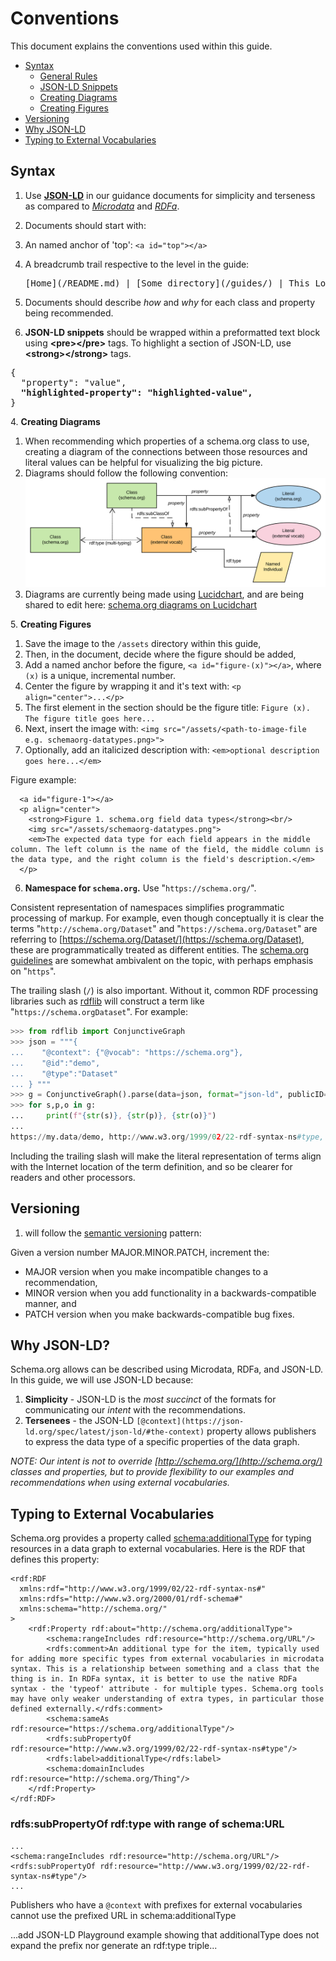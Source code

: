 # Conventions #

This document explains the conventions used within this guide.

* [Syntax](#syntax)
    * [General Rules](#syntax)
    * [JSON-LD Snippets](#syntax-snippets)
    * [Creating Diagrams](#syntax-diagrams)
    * [Creating Figures](#syntax-figures)
* [Versioning](#versioning)
* [Why JSON-LD](#why-jsonld)
* [Typing to External Vocabularies](#external-vocab-typing)

<a id="syntax"></a>
## Syntax ##

1. Use **[JSON-LD](https://json-ld.org/)** in our guidance documents for simplicity and terseness as compared to *[Microdata](https://www.w3.org/TR/microdata/)* and *[RDFa](https://rdfa.info/)*.
2. Documents should start with:
  1. An named anchor of 'top': ```<a id="top"></a>```
  2. A breadcrumb trail respective to the level in the guide:  
  
     <pre>[Home](/README.md) | [Some directory](/guides/<dir-name>) | This Location in the guide</pre>

2. Documents should describe *how* and *why* for each class and property being recommended.
<a id="syntax-snippets"></a>
3. **JSON-LD snippets** should be wrapped within a preformatted text block using **&lt;pre&gt;&lt;/pre&gt;** tags. To highlight a section of JSON-LD, use **&lt;strong&gt;&lt;/strong&gt;** tags.

<pre>
{
  "property": "value",
  <strong>"highlighted-property": "highlighted-value",</strong>
}
</pre>

<a id="syntax-diagrams"></a>
4. **Creating Diagrams**

  1. When recommending which properties of a schema.org class to use, creating a diagram of the connections between those resources and literal values can be helpful for visualizing the big picture.
  2. Diagrams should follow the following convention:
  [![Graphical Notation](/assets/diagrams/graphical-notation.svg "Graphical Notation")](#)
  3. Diagrams are currently being made using [Lucidchart](https://www.lucidchart.com), and are being shared to edit here: [schema.org diagrams on Lucidchart](https://www.lucidchart.com/documents#docs?folder_id=170151578&browser=icon&sort=saved-desc)

<a id="syntax-figures"></a>
5. **Creating Figures**

  1. Save the image to the ```/assets``` directory within this guide,
  2. Then, in the document, decide where the figure should be added,
  3. Add a named anchor before the figure, ```<a id="figure-(x)"></a>```, where ```(x)``` is a unique, incremental number.
  4. Center the figure by wrapping it and it's text with: ```<p align="center">...</p>```
  5. The first element in the section should be the figure title: ```Figure (x). The figure title goes here...```
  6. Next, insert the image with: ```<img src="/assets/<path-to-image-file e.g. schemaorg-datatypes.png>">```
  7. Optionally, add an italicized description with: ```<em>optional description goes here...</em>```

Figure example: 
```
  <a id="figure-1"></a>
  <p align="center">
    <strong>Figure 1. schema.org field data types</strong><br/>
    <img src="/assets/schemaorg-datatypes.png">
    <em>The expected data type for each field appears in the middle column. The left column is the name of the field, the middle column is the data type, and the right column is the field's description.</em>
  </p>
```

6. **Namespace for `schema.org`.** Use "`https://schema.org/`". 

  Consistent representation of namespaces simplifies programmatic processing of markup. For example, even though conceptually it is clear the terms "`http://schema.org/Dataset`" and "`https://schema.org/Dataset`" are referring to [https://schema.org/Dataset/](https://schema.org/Dataset), these are programmatically treated as different entities. The [schema.org guidelines](https://schema.org/docs/faq.html#19) are somewhat ambivalent on the topic, with perhaps emphasis on "`https`". 

  The trailing slash (`/`) is also important. Without it, common RDF processing libraries such as [rdflib](https://rdflib.readthedocs.io/en/stable/) will construct a term like "`https://schema.orgDataset`". For example:

  ``` python
  >>> from rdflib import ConjunctiveGraph
  >>> json = """{
  ...    "@context": {"@vocab": "https://schema.org"},
  ...    "@id":"demo",
  ...    "@type":"Dataset"
  ... } """
  >>> g = ConjunctiveGraph().parse(data=json, format="json-ld", publicID="https://my.data/")
  >>> for s,p,o in g:
  ...     print(f"{str(s)}, {str(p)}, {str(o)}")
  ...
  https://my.data/demo, http://www.w3.org/1999/02/22-rdf-syntax-ns#type, https://schema.orgDataset/
  ```
  Including the trailing slash will make the literal representation of terms align with the Internet location of the term definition, and so be clearer for readers and other processors.

<a id="versioning"></a>
## Versioning ##

1.  will follow the [semantic versioning](https://semver.org/) pattern:

Given a version number MAJOR.MINOR.PATCH, increment the:

  * MAJOR version when you make incompatible changes to a recommendation,
  * MINOR version when you add functionality in a backwards-compatible manner, and
  * PATCH version when you make backwards-compatible bug fixes.

<a id="why-jsonld"></a>
## Why JSON-LD? ##

Schema.org allows can be described using Microdata, RDFa, and JSON-LD. In this guide, we will use JSON-LD because:

1. **Simplicity** - JSON-LD is the *most succinct* of the formats for communicating our *intent* with the recommendations.
2. **Tersenees** - the JSON-LD ```[@context](https://json-ld.org/spec/latest/json-ld/#the-context)``` property allows publishers to express the data type of a specific properties of the data graph. 

*NOTE: Our intent is not to override [http://schema.org/](http://schema.org/) classes and properties, but to provide flexibility to our examples and recommendations when using external vocabularies.*


<a id="external-vocab-typing"></a>
## Typing to External Vocabularies ##

Schema.org provides a property called [schema:additionalType](http://schema.org/additionalType) for typing resources in a data graph to external vocabularies. Here is the RDF that defines this property:

```
<rdf:RDF
  xmlns:rdf="http://www.w3.org/1999/02/22-rdf-syntax-ns#"
  xmlns:rdfs="http://www.w3.org/2000/01/rdf-schema#"
  xmlns:schema="http://schema.org/"
>
    <rdf:Property rdf:about="http://schema.org/additionalType">
        <schema:rangeIncludes rdf:resource="http://schema.org/URL"/>
        <rdfs:comment>An additional type for the item, typically used for adding more specific types from external vocabularies in microdata syntax. This is a relationship between something and a class that the thing is in. In RDFa syntax, it is better to use the native RDFa syntax - the 'typeof' attribute - for multiple types. Schema.org tools may have only weaker understanding of extra types, in particular those defined externally.</rdfs:comment>
        <schema:sameAs rdf:resource="https://schema.org/additionalType"/>
        <rdfs:subPropertyOf rdf:resource="http://www.w3.org/1999/02/22-rdf-syntax-ns#type"/>
        <rdfs:label>additionalType</rdfs:label>
        <schema:domainIncludes rdf:resource="http://schema.org/Thing"/>
    </rdf:Property>
</rdf:RDF>
```

### rdfs:subPropertyOf rdf:type with range of schema:URL ###

```
...
<schema:rangeIncludes rdf:resource="http://schema.org/URL"/>
<rdfs:subPropertyOf rdf:resource="http://www.w3.org/1999/02/22-rdf-syntax-ns#type"/>
...
```

Publishers who have a ```@context``` with prefixes for external vocabularies cannot use the prefixed URL in schema:additionalType

...add JSON-LD Playground example showing that additionalType does not expand the prefix nor generate an rdf:type triple...
 
